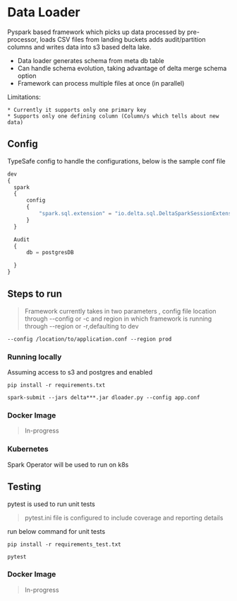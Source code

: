 # Data Loader 

 Pyspark based framework which picks up data processed by pre-processor, loads CSV files from landing buckets adds audit/partition columns and writes data into s3 based delta lake.

 * Data loader generates schema from meta db table
 * Can handle schema evolution, taking advantage of delta merge schema option
 * Framework can process multiple files at once (in parallel)
 

  Limitations: 

    * Currently it supports only one primary key
    * Supports only one defining column (Column/s which tells about new data)

## Config 

TypeSafe config to handle the configurations,
below is the sample conf file 

``` python
dev
{
  spark 
  {
      config
      {
          "spark.sql.extension" = "io.delta.sql.DeltaSparkSessionExtension"
      }
  }

  Audit 
  {
      db = postgresDB

  }
}

```

## Steps to run 

> Framework currently takes in two parameters , config file location through --config or -c and region in which framework is running through --region or -r,defaulting to dev

```console  
--config /location/to/application.conf --region prod
```

### Running locally 

Assuming access to s3 and postgres and enabled 

```console
pip install -r requirements.txt

spark-submit --jars delta***.jar dloader.py --config app.conf 
```

### Docker Image

> In-progress

### Kubernetes

Spark Operator will be used to run on k8s


## Testing 

pytest is used to run unit tests

> pytest.ini file is configured to include coverage and reporting details

run below command for unit tests
```console 
pip install -r requirements_test.txt

pytest 
```

### Docker Image

> In-progress